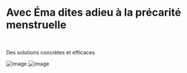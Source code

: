<html lang="fr">
<head>
  <meta charset="utf-8">
  <h1>Avec Éma dites adieu à la précarité menstruelle</h1>
<br>
<p>Des solutions concrètes et efficaces</p>
</head>
<body>
  </body>
</html>


![image](https://user-images.githubusercontent.com/62592015/111076648-7762a080-84ed-11eb-8151-fca00ed0fce8.png)
![image](https://user-images.githubusercontent.com/62592015/111076674-94976f00-84ed-11eb-8c8a-5a12c14d9c7b.png)

